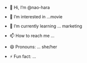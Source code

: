 - 👋 Hi, I’m @nao-hara
- 👀 I’m interested in ...movie
- 🌱 I’m currently learning ... marketing

- 📫 How to reach me ...
- 😄 Pronouns: ... she/her
- ⚡ Fun fact: ...

<!---
nao-hara/nao-hara is a ✨ special ✨ repository because its `README.md` (this file) appears on your GitHub profile.
You can click the Preview link to take a look at your changes.
--->
